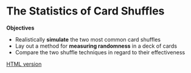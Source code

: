 # The Statistics of Card Shuffles

**Objectives**
- Realistically **simulate** the two most common card shuffles
- Lay out a method for **measuring randomness** in a deck of cards
- Compare the two shuffle techniques in regard to their effectiveness

[HTML version](https://sje30.github.io/catam-julia/casestudies/shuffle/shuffle.html)
